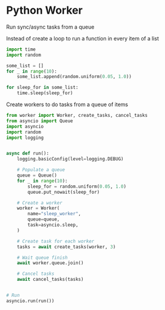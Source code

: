 # Python Worker

Run sync/async tasks from a queue

Instead of create a loop to run a function in every item of a list
```python
import time
import random

some_list = []
for _ in range(10):
    some_list.append(random.uniform(0.05, 1.0))

for sleep_for in some_list:
    time.sleep(sleep_for)
```

Create workers to do tasks from a queue of items
```python
from worker import Worker, create_tasks, cancel_tasks
from asyncio import Queue
import asyncio
import random
import logging


async def run():
    logging.basicConfig(level=logging.DEBUG)

    # Populate a queue
    queue = Queue()
    for _ in range(10):
        sleep_for = random.uniform(0.05, 1.0)
        queue.put_nowait(sleep_for)

    # Create a worker
    worker = Worker(
        name="sleep_worker",
        queue=queue,
        task=asyncio.sleep,
    )

    # Create task for each worker
    tasks = await create_tasks(worker, 3)

    # Wait queue finish
    await worker.queue.join()

    # Cancel tasks
    await cancel_tasks(tasks)


# Run
asyncio.run(run())
```
